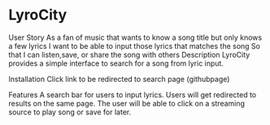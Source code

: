 # LyroCity
User Story
As a fan of music that wants to know a song title but only knows a few lyrics
I want to be able to input those lyrics that matches the song
So that I can listen,save, or share the song with others
Description
LyroCity provides a simple interface to search for a song from lyric input.

Installation
Click link to be redirected to search page (githubpage)

Features
A search bar for users to input lyrics.
Users will get redirected to results on the same page.
The user will be able to click on a streaming source to play song or save for later.
